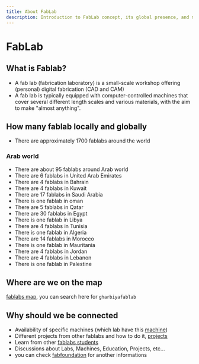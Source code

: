 ```yaml
---
title: About FabLab
description: Introduction to FabLab concept, its global presence, and mission in digital fabrication
---
```


# FabLab

## What is Fablab?
- A fab lab (fabrication laboratory) is a small-scale workshop offering (personal) digital fabrication (CAD and CAM)
- A fab lab is typically equipped with computer-controlled machines that cover several different length scales and various materials, with the aim to make "almost anything".

## How many fablab locally and globally
- There are approximately 1700 fablabs around the world

### Arab world
- There are about 95 fablabs around Arab world
- There are 6 fablabs in United Arab Emirates
- There are 4 fablabs in Bahrain
- There are 4 fablabs in Kuwait
- There are 17 fablabs in Saudi Arabia
- There is one fablab in oman
- There are 5 fablabs in Qatar
- There are 30 fablabs in Egypt
- There is one fablab in Libya
- There are 4 fablabs in Tunisia
- There is one fablab in Algeria
- There are 14 fablabs in Morocco
- There is one fablab in Mauritania
- There are 4 fablabs in Jordan
- There are 4 fablabs in Lebanon
- There is one fablab in Palestine

## Where are we on the map  
[fablabs map](https://fablabs.io/labs/map), you can search here for `gharbiyafablab`

## Why should we be connected
- Availability of specific machines (which lab have this [machine](https://fablabs.io/machines))
- Different projects from other fablabs and how to do it, [projects](https://projects.fablabs.io/)
- Learn from other [fablabs students](http://fabacademy.org/archive/)
- Discussions about Labs, Machines, Education, Projects, etc...
- you can check [fabfoundation](https://www.fabfoundation.org/) for another informations